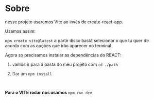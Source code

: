 # Sobre
nesse projeto usaremos Vite ao invés de create-react-app.

Usamos assim:

`npm create vite@latest`
a partir disso bastá selecionar o que tu quer de acordo com as opções que irão aparecer no terminal

Agora so precisamos instalar as dependências do REACT:

1. vamos ir para a pasta do meu projeto com `cd ./path`

2. Dar um `npm install`

<br>

**Para o VITE rodar nos usamos**
`npm run dev`